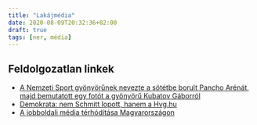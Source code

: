 ```yaml
---
title: "Lakájmédia"
date: 2020-08-09T20:32:36+02:00
draft: true
tags: [ner, média]
---
```


## Feldolgozatlan linkek

- [A Nemzeti Sport gyönyörűnek nevezte a sötétbe borult Pancho Arénát, majd bemutatott egy fotót a gyönyörű Kubatov Gáborról](https://444.hu/2017/08/28/a-nemzeti-sport-gyonyorunek-nevezte-a-sotetbe-borult-pancho-arenat-majd-bemutatott-egy-fotot-a-gyonyoru-kubatov-gaborrol)
- [Demokrata: nem Schmitt lopott, hanem a Hvg.hu](https://hvg.hu/velemeny.nyuzsog/Demokrata_nem_Schmitt_lopott_hanem_a_Hvghu_HJTLPX)
- [A jobboldali média térhódítása Magyarországon](https://index.hu/aktak/mediahaboru_jobboldali_media_simicska_lajos_tv2_andy_vajna_habony_arpad/)